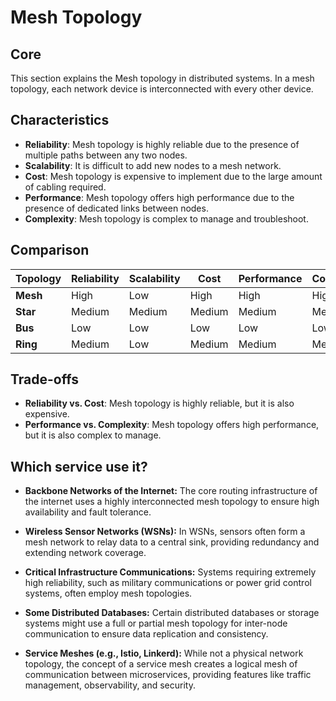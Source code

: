 # Mesh Topology

## Core

This section explains the Mesh topology in distributed systems. In a mesh topology, each network device is interconnected with every other device.

## Characteristics

- **Reliability**: Mesh topology is highly reliable due to the presence of multiple paths between any two nodes.
- **Scalability**: It is difficult to add new nodes to a mesh network.
- **Cost**: Mesh topology is expensive to implement due to the large amount of cabling required.
- **Performance**: Mesh topology offers high performance due to the presence of dedicated links between nodes.
- **Complexity**: Mesh topology is complex to manage and troubleshoot.

## Comparison

| Topology | Reliability | Scalability | Cost | Performance | Complexity |
|---|---|---|---|---|---|
| **Mesh** | High | Low | High | High | High |
| **Star** | Medium | Medium | Medium | Medium | Medium |
| **Bus** | Low | Low | Low | Low | Low |
| **Ring** | Medium | Low | Medium | Medium | Medium |

## Trade-offs

- **Reliability vs. Cost**: Mesh topology is highly reliable, but it is also expensive.
- **Performance vs. Complexity**: Mesh topology offers high performance, but it is also complex to manage.

## Which service use it?



-   **Backbone Networks of the Internet:** The core routing infrastructure of the internet uses a highly interconnected mesh topology to ensure high availability and fault tolerance.

-   **Wireless Sensor Networks (WSNs):** In WSNs, sensors often form a mesh network to relay data to a central sink, providing redundancy and extending network coverage.

-   **Critical Infrastructure Communications:** Systems requiring extremely high reliability, such as military communications or power grid control systems, often employ mesh topologies.

-   **Some Distributed Databases:** Certain distributed databases or storage systems might use a full or partial mesh topology for inter-node communication to ensure data replication and consistency.

-   **Service Meshes (e.g., Istio, Linkerd):** While not a physical network topology, the concept of a service mesh creates a logical mesh of communication between microservices, providing features like traffic management, observability, and security.
